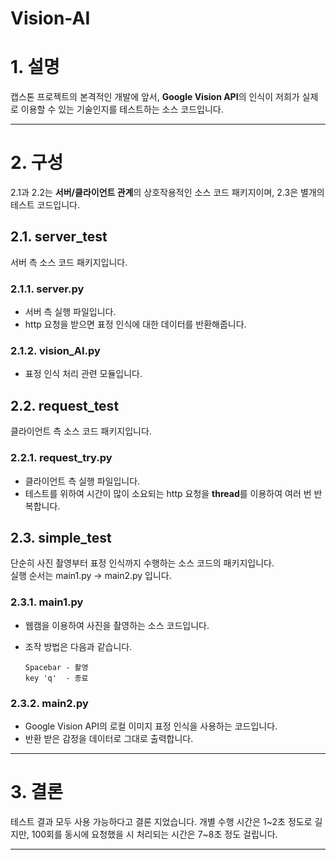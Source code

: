 Vision-AI  
=======================

# 1. 설명  
캡스톤 프로젝트의 본격적인 개발에 앞서, **Google Vision API**의 인식이 저희가 실제로 이용할 수 있는 기술인지를 테스트하는 소스 코드입니다.  

-----------------------  
# 2. 구성
2.1과 2.2는 **서버/클라이언트 관계**의 상호작용적인 소스 코드 패키지이며, 2.3은 별개의 테스트 코드입니다.  

## 2.1. server_test
서버 측 소스 코드 패키지입니다.  

### 2.1.1. server.py  
- 서버 측 실행 파일입니다.  
- http 요청을 받으면 표정 인식에 대한 데이터를 반환해줍니다.

### 2.1.2. vision_AI.py  
- 표정 인식 처리 관련 모듈입니다.

## 2.2. request_test
클라이언트 측 소스 코드 패키지입니다.

### 2.2.1. request_try.py  
- 클라이언트 측 실행 파일입니다.
- 테스트를 위하여 시간이 많이 소요되는 http 요청을 **thread**를 이용하여 여러 번 반복합니다.  

## 2.3. simple_test
단순히 사진 촬영부터 표정 인식까지 수행하는 소스 코드의 패키지입니다.  
실행 순서는 main1.py -> main2.py 입니다.

### 2.3.1. main1.py  
- 웹캠을 이용하여 사진을 촬영하는 소스 코드입니다.  
- 조작 방법은 다음과 같습니다.  

      Spacebar - 촬영
      key 'q'  - 종료

### 2.3.2. main2.py  
- Google Vision API의 로컬 이미지 표정 인식을 사용하는 코드입니다.  
- 반환 받은 감정을 데이터로 그대로 출력합니다.

-----------------------  
# 3. 결론  
테스트 결과 모두 사용 가능하다고 결론 지었습니다.
개별 수행 시간은 1~2초 정도로 길지만, 100회를 동시에 요청했을 시 처리되는 시간은 7~8초 정도 걸립니다.

-----------------------
